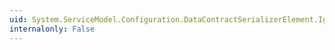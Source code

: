 ```yaml
---
uid: System.ServiceModel.Configuration.DataContractSerializerElement.IgnoreExtensionDataObject
internalonly: False
---
```


